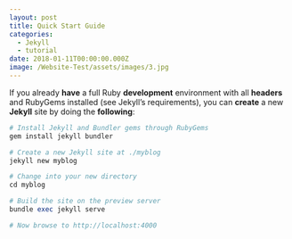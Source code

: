 ```yaml
---
layout: post
title: Quick Start Guide
categories:
  - Jekyll
  - tutorial
date: 2018-01-11T00:00:00.000Z
image: /Website-Test/assets/images/3.jpg
---
```

If you already **have** a full Ruby **development** environment with all **headers** and RubyGems installed (see Jekyll’s requirements), you can **create** a new **Jekyll** site by doing the **following**:

```ruby
# Install Jekyll and Bundler gems through RubyGems
gem install jekyll bundler

# Create a new Jekyll site at ./myblog
jekyll new myblog

# Change into your new directory
cd myblog

# Build the site on the preview server
bundle exec jekyll serve

# Now browse to http://localhost:4000
```
